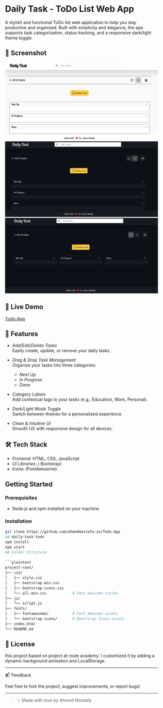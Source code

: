 # Daily Task - ToDo List Web App

A stylish and functional ToDo list web application to help you stay productive and organized. Built with simplicity and elegance, the app supports task categorization, status tracking, and a responsive dark/light theme toggle.

## 📸 Screenshot

![Screenshot - Light Mode](./images/Light.png)
![Screenshot - Dark Mode](./images/Dark.png)
![todolist-APP](./images/main.png)

## 🚀 Live Demo

[Todo-App](https://ahmedmostafa-io.github.io/Todo-App/)

## 🚀 Features

- _Add/Edit/Delete Tasks_  
  Easily create, update, or remove your daily tasks.

- _Drag & Drop Task Management_  
  Organize your tasks into three categories:

  - _Next Up_
  - _In Progress_
  - _Done_

- _Category Labels_  
  Add contextual tags to your tasks (e.g., Education, Work, Personal).

- _Dark/Light Mode Toggle_  
  Switch between themes for a personalized experience.

- _Clean & Intuitive UI_  
  Smooth UX with responsive design for all devices.

## 🛠 Tech Stack

- _Frontend_: HTML, CSS, JavaScript
- _UI Libraries_: ( Bootstrap)
- _Icons_: (FontAwesome)

## Getting Started

### Prerequisites

- Node.js and npm installed on your machine.

### Installation

````bash
git clone https://github.com/ahmedmostafa-io/Todo-App
cd daily-task-todo
npm install
npm start
## Folder Structure

```plaintext
project-root/
├── css/
│   ├── style.css
│   ├── bootstrap.min.css
│   ├── bootstrap-icons.css
│   └── all.min.css            # Font Awesome styles
├── js/
│   └── script.js
├── fonts/
│   ├── fontawesome/           # Font Awesome assets
│   └── bootstrap-icons/       # Bootstrap Icons assets
├── index.html
└── README.md
````

## 📄 License

this project based on project at route academy.
I customized it by adding a dynamic background animation and LocalStorage.

---

📬 Feedback

Feel free to fork the project, suggest improvements, or report bugs!

---

> ✨ Made with love by Ahmed Mostafa

```

```
